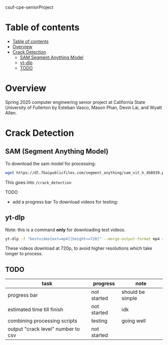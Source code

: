 csuf-cpe-seniorProject
# Table of contents
<!-- TOC -->

- [Table of contents](#table-of-contents)
- [Overview](#overview)
- [Crack Detection](#crack-detection)
    - [SAM Segment Anything Model](#sam-segment-anything-model)
    - [yt-dlp](#yt-dlp)
    - [TODO](#todo)

<!-- /TOC -->
# Overview
Spring 2025 computer engineering senior project at California State University of Fullerton by Esteban Vasco, Mason Phan, Devin Lai, and Wyatt Allen.
# Crack Detection 
## SAM (Segment Anything Model)
To download the sam model for processing:
```bash
wget https://dl.fbaipublicfiles.com/segment_anything/sam_vit_h_4b8939.pth
```
This goes into `/crack_detection`

TODO
- add a progress bar
To download videos for testing:
## yt-dlp
Note: this is a command **only** for downloading test videos.
```bash
yt-dlp -f "bestvideo[ext=mp4][height<=720]" --merge-output-format mp4 <video_url>
```
These videos download at 720p, to avoid higher resolutions which take longer to process.

## TODO
task                               | progress    | note
-----------------------------------|-------------|-----------------
progress bar                       | not started | should be simple
estimated time till finish         | not started | idk
combining processing scripts       | testing | going well
output "crack level" number to csv | not started |